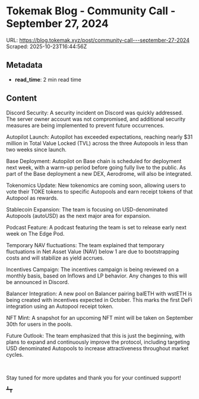 # Tokemak Blog - Community Call - September 27, 2024

URL: https://blog.tokemak.xyz/post/community-call---september-27-2024
Scraped: 2025-10-23T16:44:56Z

## Metadata

- **read_time**: 2 min read time

## Content

Discord Security: A security incident on Discord was quickly addressed. The server owner account was not compromised, and additional security measures are being implemented to prevent future occurrences.

Autopilot Launch: Autopilot has exceeded expectations, reaching nearly $31 million in Total Value Locked (TVL) across the three Autopools in less than two weeks since launch.

Base Deployment: Autopilot on Base chain is scheduled for deployment next week, with a warm-up period before going fully live to the public. As part of the Base deployment a new DEX, Aerodrome, will also be integrated.

Tokenomics Update: New tokenomics are coming soon, allowing users to vote their TOKE tokens to specific Autopools and earn receipt tokens of that Autopool as rewards.

Stablecoin Expansion: The team is focusing on USD-denominated Autopools (autoUSD) as the next major area for expansion.

Podcast Feature: A podcast featuring the team is set to release early next week on The Edge Pod.

Temporary NAV fluctuations: The team explained that temporary fluctuations in Net Asset Value (NAV) below 1 are due to bootstrapping costs and will stabilize as yield accrues.

Incentives Campaign: The incentives campaign is being reviewed on a monthly basis, based on Inflows and LP behavior. Any changes to this will be announced in Discord.

Balancer Integration: A new pool on Balancer pairing balETH with wstETH is being created with incentives expected in October. This marks the first DeFi integration using an Autopool receipt token.

NFT Mint: A snapshot for an upcoming NFT mint will be taken on September 30th for users in the pools.

Future Outlook: The team emphasized that this is just the beginning, with plans to expand and continuously improve the protocol, including targeting USD denominated Autopools to increase attractiveness throughout market cycles.

‍

Stay tuned for more updates and thank you for your continued support!

┻┳

‍